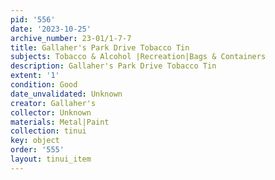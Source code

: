 ```yaml
---
pid: '556'
date: '2023-10-25'
archive_number: 23-01/1-7-7
title: Gallaher's Park Drive Tobacco Tin
subjects: Tobacco & Alcohol |Recreation|Bags & Containers
description: Gallaher's Park Drive Tobacco Tin
extent: '1'
condition: Good
date_unvalidated: Unknown
creator: Gallaher's
collector: Unknown
materials: Metal|Paint
collection: tinui
key: object
order: '555'
layout: tinui_item
---
```

